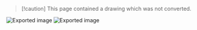 > [!caution] This page contained a drawing which was not converted.

![Exported image](Notes/!%20Images/!%20Pre%20Grad/AC%20Power.md/Exported%20image%2020240207094511-0.png) ![Exported image](Notes/!%20Images/!%20Pre%20Grad/AC%20Power.md/Exported%20image%2020240207094511-1.png)